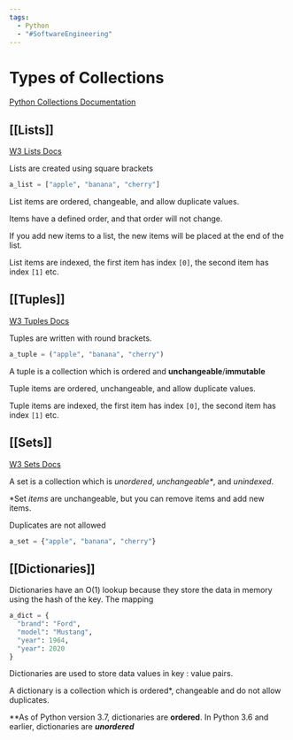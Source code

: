 ```yaml
---
tags:
  - Python
  - "#SoftwareEngineering"
---
```

# Types of Collections

[Python Collections Documentation](https://docs.python.org/3/tutorial/datastructures.html)
## [[Lists]]

[W3 Lists Docs](https://www.w3schools.com/python/python_lists.asp)

Lists are created using square brackets

````python
a_list = ["apple", "banana", "cherry"]  
````

List items are ordered, changeable, and allow duplicate values.

Items have a defined order, and that order will not change.

If you add new items to a list, the new items will be placed at the end of the list.

List items are indexed, the first item has index `[0]`, the second item has index `[1]` etc.

## [[Tuples]]

[W3 Tuples Docs](https://www.w3schools.com/python/python_tuples.asp)

Tuples are written with round brackets.

````python
a_tuple = ("apple", "banana", "cherry")  
````

A tuple is a collection which is ordered and **unchangeable**/**immutable**

Tuple items are ordered, unchangeable, and allow duplicate values.

Tuple items are indexed, the first item has index `[0]`, the second item has index `[1]` etc.

## [[Sets]]

[W3 Sets Docs](https://www.w3schools.com/python/python_sets.asp)

A set is a collection which is _unordered_, _unchangeable*_, and _unindexed_.

\*Set _items_ are unchangeable, but you can remove items and add new items.

Duplicates are not allowed

```python
a_set = {"apple", "banana", "cherry"}
```

## [[Dictionaries]]

Dictionaries have an O(1) lookup because they store the data in memory using the hash of the key. The mapping

```python
a_dict = {  
  "brand": "Ford",  
  "model": "Mustang",  
  "year": 1964,  
  "year": 2020  
}
```

Dictionaries are used to store data values in key : value pairs.

A dictionary is a collection which is ordered*, changeable and do not allow duplicates.

*\*As of Python version 3.7, dictionaries are **ordered**. In Python 3.6 and earlier, dictionaries are ***unordered***

